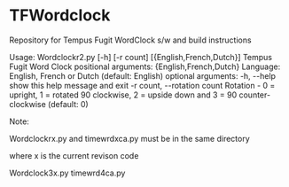 # TFWordclock
Repository for Tempus Fugit WordClock s/w and build instructions

Usage: Wordclockr2.py [-h] [-r count] [{English,French,Dutch}] 
Tempus Fugit Word Clock 
positional arguments: {English,French,Dutch} Language: English, French or Dutch (default: English) 
optional arguments: -h, --help show this help message and exit -r count, --rotation count Rotation - 0 = upright, 
1 = rotated 90 clockwise, 2 = upside down and 3 = 90 counter-clockwise (default: 0)

Note:  

Wordclockrx.py and timewrdxca.py must be in the same directory

where x is the current revison code

Wordclock3x.py
timewrd4ca.py
